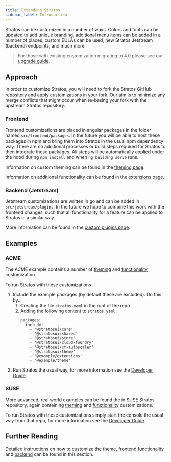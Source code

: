 ```yaml
---
title: Extending Stratos
sidebar_label: Introduction
---
```


Stratos can be customized in a number of ways. Colors and fonts can be updated to add unique branding, additional menu items can be added in a number of places, custom EULAs can be used, new Stratos Jetstream (backend) endpoints, and much more.

> For those with existing customization migrating to 4.0 please see our [upgrade guide](/docs/extensions/v4-migration).

## Approach

In order to customize Stratos, you will need to fork the Stratos GitHub repository and apply customizations in your fork. Our aim is to minimize any merge conflicts that might occur when re-basing your fork with the upstream Stratos repository.

### Frontend

Frontend customizations are placed in angular packages in the folder named `src/frontend/packages`. In the future you will be able to host these packages in npm and bring them into Stratos in the usual npm dependency way. There are no additional processes or build steps required for Stratos to then integrate these packages. All steps will be automatically applied under the hood during `npm install` and when `ng build`/`ng serve` runs.

Information on custom theming can be found in the [theming page](/docs/extensions/theming).

Information on additional functionality can be found in the [extensions page](/docs/extensions/frontend).

### Backend (Jetstream)

Jetstream customizations are written in go and can be added in `src/jetstream/plugins`. In the future we hope to combine this work with the frontend changes, such that all functionality for
a feature can be applied to Stratos in a similar way.

More information can be found in the [custom plugins page](/docs/extensions/backend).

## Examples

### ACME
The ACME example contains a number of [theming](https://github.com/cloudfoundry/stratos/tree/master/src/frontend/packages/example-theme) and [functionality](https://github.com/cloudfoundry/stratos/tree/master/src/frontend/packages/example-extensions) customization.

To run Stratos with these customizations

1. Include the example packages (by default these are excluded). Do this by...
   1. Creating the file `stratos.yaml` in the root of the repo
   2. Adding the following content to `stratos.yaml`
      ```
      packages:
        include:
          - '@stratosui/core'
          - '@stratosui/shared'
          - '@stratosui/store'
          - '@stratosui/cloud-foundry'
          - '@stratosui/cf-autoscaler'
          - '@stratosui/theme'
          - '@example/extensions'
          - '@example/theme'
      ```
1. Run Stratos the usual way, for more information see the [Developer Guide](/docs/developer/introduction).

### SUSE

More advanced, real world examples can be found the in SUSE Stratos repository, again containing [theming](https://github.com/SUSE/stratos/tree/master/src/frontend/packages/suse-theme) and [functionality](https://github.com/SUSE/stratos/tree/master/src/frontend/packages/suse-extensions) customizations.

To run Stratos with these customizations simply start the console the usual way from that repo, for more information see the [Developer Guide](/docs/developer/introduction).

## Further Reading

Detailed instructions on how to customize the [theme](/docs/extensions/theming), [frontend functionality](/docs/extensions/frontend) and [backend](/docs/extensions/backend) can be found in this section.

